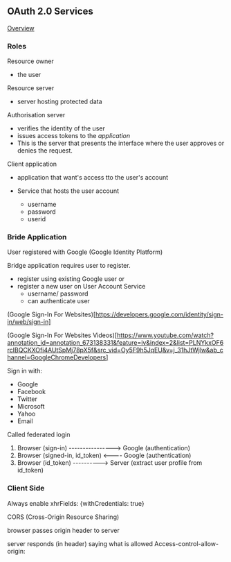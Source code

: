 ## OAuth 2.0 Services

[Overview](https://www.youtube.com/watch?v=io_r-0e3Qcw&t=283s&ab_channel=KnpUniversity)

### Roles

Resource owner
 - the user

Resource server
 - server hosting protected data

Authorisation server
 - verifies the identity of the user
 - issues access tokens to the *application* 
 - This is the server that presents the interface where the user approves or denies the request.

Client application
 - application that want's access tto the user's account

 - Service that hosts the user account
    - username
    - password
    - userid

### Bride Application


User registered with Google (Google Identity Platform)

Bridge application requires user to register.
 - register using existing Google user
 or
 - register a new user on User Account Service
    - username/ password
    - can authenticate user 

(Google Sign-In For Websites)[https://developers.google.com/identity/sign-in/web/sign-in]

(Google Sign-In For Websites Videos)[https://www.youtube.com/watch?annotation_id=annotation_673138331&feature=iv&index=2&list=PLNYkxOF6rcIBQCKXOfi4AUtSpMj78pX5f&src_vid=Oy5F9h5JqEU&v=j_31hJtWjlw&ab_channel=GoogleChromeDevelopers]

Sign in with:
 - Google
 - Facebook
 - Twitter
 - Microsoft
 - Yahoo
 - Email

Called federated login


1. Browser (sign-in) ----------------> Google (authentication)
2. Browser (signed-in, id_token) <---- Google (authentication)
3. Browser (id_token) ----------> Server (extract user profile from id_token)

### Client Side

Always enable xhrFields: {withCredentials: true}

CORS (Cross-Origin Resource Sharing)

browser passes origin header to server


server responds (in header) saying what is allowed
Access-control-allow-origin: 